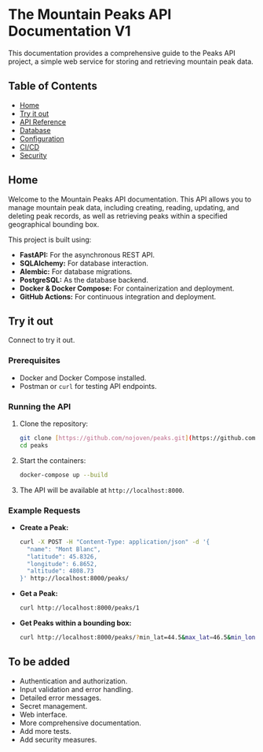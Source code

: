 # The Mountain Peaks API Documentation V1

This documentation provides a comprehensive guide to the Peaks API project, a simple web service for storing and retrieving mountain peak data.

## Table of Contents

- [Home](index.md)
- [Try it out](try_it_out.md)
- [API Reference](api_reference.md)
- [Database](database.md)
- [Configuration](configuration.md)
- [CI/CD](ci_cd.md)
- [Security](security.md)

## Home

Welcome to the Mountain Peaks API documentation. This API allows you to manage mountain peak data, including creating, reading, updating, and deleting peak records, as well as retrieving peaks within a specified geographical bounding box.

This project is built using:

- **FastAPI:** For the asynchronous REST API.
- **SQLAlchemy:** For database interaction.
- **Alembic:** For database migrations.
- **PostgreSQL:** As the database backend.
- **Docker & Docker Compose:** For containerization and deployment.
- **GitHub Actions:** For continuous integration and deployment.

## Try it out

Connect to try it out.


### Prerequisites

- Docker and Docker Compose installed.
- Postman or `curl` for testing API endpoints.

### Running the API

1. Clone the repository:

    ```bash
    git clone [https://github.com/nojoven/peaks.git](https://github.com/nojoven/peaks.git)
    cd peaks
    ```

2. Start the containers:

    ```bash
    docker-compose up --build
    ```

3. The API will be available at `http://localhost:8000`.

### Example Requests

- **Create a Peak:**

    ```bash
    curl -X POST -H "Content-Type: application/json" -d '{
      "name": "Mont Blanc",
      "latitude": 45.8326,
      "longitude": 6.8652,
      "altitude": 4808.73
    }' http://localhost:8000/peaks/
    ```

- **Get a Peak:**

    ```bash
    curl http://localhost:8000/peaks/1
    ```

- **Get Peaks within a bounding box:**

    ```bash
    curl http://localhost:8000/peaks/?min_lat=44.5&max_lat=46.5&min_lon=5.5&max_lon=7.5
    ```



## To be added

- Authentication and authorization.
- Input validation and error handling.
- Detailed error messages.
- Secret management.
- Web interface.
- More comprehensive documentation.
- Add more tests.
- Add security measures.